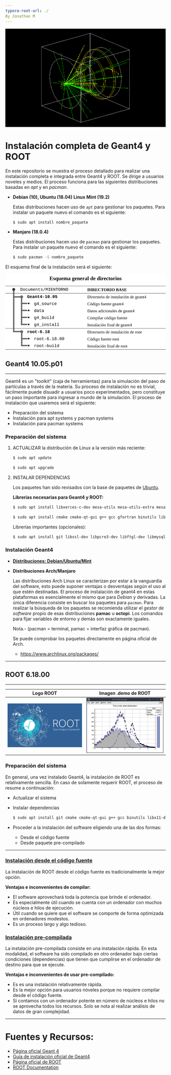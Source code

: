 ```yaml
---
typora-root-url: ./
By Jonathan M
---
```



![](/Geant4/images/b2b_0000.png)

# Instalación completa de Geant4 y ROOT

En este repositorio se muestra el proceso detallado para realizar una instalación completa e integrada entre Geant4 y ROOT. Se dirige a usuarios noveles y medios. El proceso funciona para las siguientes distribuciones basadas en *apt* y en *pacman*.

* **Debian (10), Ubuntu (18.04) Linux Mint (19.2)**

  Estas distribuciones hacen uso de `apt` para gestionar los paquetes. Para instalar un paquete nuevo el comando es el siguiente: 

  ```bash
  $ sudo apt install nombre_paquete
  ```

* **Manjaro (18.0.4)**

  Estas distribuciones hacen uso de `pacman` para gestionar los paquetes. Para instalar un paquete nuevo el comando es el siguiente:

  ```bash
  $ sudo pacman -S nombre_paquete
  ```

  

El esquema final de la instalación será el siguiente:


![](/src/dir_general.png)



## Geant4 10.05.p01
---

Geant4 es un "toolkit" (caja de herramientas) para la simulación del paso de partículas a través de la materia. Su proceso de instalación no es trivial, fácilmente puede disuadir a usuarios poco experimentados, pero constituye un paso importante para ingresar a mundo de la simulación. El proceso de instalación que usaremos será el siguiente:

* Preparación del sistema
* Instalación para apt systems y pacman systems
* Instalación para pacman systems

### Preparación del sistema

1. ACTUALIZAR la distribución de Linux a la versión más reciente:

   ```bash
   $ sudo apt update
   ```

   ```bash
   $ sudo apt upgrade
   ```

2. INSTALAR DEPENDENCIAS

   Los paquetes han sido revisados con la base de paquetes de [Ubuntu](https://packages.ubuntu.com/).

   **Librerías necesarias para Geant4 y ROOT:**

   ```bash
   $ sudo apt install libxerces-c-dev mesa-utils mesa-utils-extra mesa-common-dev libfreetype6 libfreetype6-dev libxmu-dev qt4-default libqt4-opengl libqt4-opengl-dev qt5-default libqt5opengl5 libqt5opengl5-dev
   ```

   ```bash
   $ sudo apt install cmake cmake-qt-gui g++ gcc gfortran binutils libx11-dev libxpm-dev libxft-dev libxext-dev libpng-dev libpng++-dev libjpeg-dev
   ```

   Librerías importantes (opcionales):

   ```bash
   $ sudo apt install git libssl-dev libpcre3-dev libftgl-dev libmysqlclient-dev libfftw3-dev libcfitsio-dev graphviz-dev libavahi-compat-libdnssd-dev libldap2-dev python-dev libxml2-dev libkrb5-dev libgsl23 libgsl-dev
   ```

### Instalación Geant4

* [**Distribuciones: Debian/Ubuntu/Mint**](/Geant4/install_geant4.md)

* **Distribuciones Arch/Manjaro**

  Las distribuciones Arch Linux se caracterizan por estar a la vanguardia del software, esto puede suponer ventajas o desventajas según el uso al que estén destinadas. El proceso de instalación de geant4 en estas plataformas es esencialmente el mismo que para *Debian* y derivadas. La única diferencia consiste en buscar los paquetes para `pacman`. Para realizar la búsqueda de los paquetes se recomienda utilizar el *gestor de software* propio de esas distribuciones **pamac** u **octopi**. Los comandos para fijar variables de entorno y demás son exactamente iguales. 

  Nota.- (pacman = terminal, pamac = interfaz gráfica de pacman).

  Se puede comprobar los paquetes directamente en página oficial de Arch.

  * https://www.archlinux.org/packages/

---
## ROOT 6.18.00
---

| Logo ROOT               | Imagen .demo de ROOT  |
| ----------------------- | --------------------- |
| ![](/src/logo_root.png) | ![](/src/root-gh.png) |

### Preparación del sistema

En general, una vez instalado Geant4, la instalación de ROOT es relativamente sencilla. En caso de solamente requerir ROOT, el proceso de resume a continuación:

* Actualizar el sistema

* Instalar dependencias

  ```bash
  $ sudo apt install git cmake cmake-qt-gui g++ gcc binutils libx11-dev libxpm-dev libxft-dev libxext-dev libpng-dev libpng++-dev libjpeg-dev gfortran
  ```

* Proceder a la instalación del software eligiendo una de las dos formas:

  * Desde el código fuente
  * Desde paquete pre-compilado

***

### [Instalación desde el código fuente](/ROOT/install_ROOT.md) 

La instalación de ROOT desde el código fuente es tradicionalmente la mejor opción. 

**Ventajas e inconvenientes de compilar:**

+ El software aprovechará toda la potencia que brinde el ordenador. 
+ Es especialmente útil cuando se cuenta con un ordenador con muchos núcleos e hilos de ejecución.
+ Útil cuando se quiere que el software se comporte de forma optimizada en ordenadores modestos.
+ Es un proceso largo y algo tedioso.



### [Instalación pre-compilada](/ROOT/binary_ROOT.md)

La instalación pre-compilada consiste en una instalación rápida. En esta modalidad, el software ha sido compilado en otro ordenador bajo ciertas condiciones (dependencias) que tienen que cumplirse en el ordenador de destino para que se ejecute.

**Ventajas e inconvenientes de usar pre-compilado:**

* Es es una instalación relativamente rápida.
* Es la mejor opción para usuarios nóveles porque no requiere compilar desde el código fuente.
* Si contamos con un ordenador potente en número de núcleos e hilos no se aprovecha todos los recursos. Solo se nota al realizar análisis de datos de gran complejidad.



---

# Fuentes y Recursos:

* [Página oficial Geant 4](http://geant4.web.cern.ch/)
* [Guía de instalación oficial de Geant4](https://indico.cern.ch/event/679723/contributions/2792554/attachments/1559217/2453759/Geant4InstallationGuide.pdf)
* [Página oficial de ROOT](https://root.cern.ch/)
* [ROOT Documentation](https://root.cern.ch/documentation)

